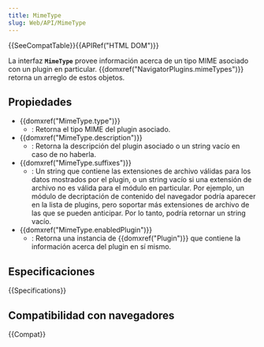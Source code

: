 ```yaml
---
title: MimeType
slug: Web/API/MimeType
---
```


{{SeeCompatTable}}{{APIRef("HTML DOM")}}

La interfaz **`MimeType`** provee información acerca de un tipo MIME asociado con un plugin en particular. {{domxref("NavigatorPlugins.mimeTypes")}} retorna un arreglo de estos objetos.

## Propiedades

- {{domxref("MimeType.type")}}
  - : Retorna el tipo MIME del plugin asociado.
- {{domxref("MimeType.description")}}
  - : Retorna la descripción del plugin asociado o un string vacío en caso de no haberla.
- {{domxref("MimeType.suffixes")}}
  - : Un string que contiene las extensiones de archivo válidas para los datos mostrados por el plugin, o un string vacío si una extensión de archivo no es válida para el módulo en particular. Por ejemplo, un módulo de decriptación de contenido del navegador podría aparecer en la lista de plugins, pero soportar más extensiones de archivo de las que se pueden anticipar. Por lo tanto, podría retornar un string vacío.
- {{domxref("MimeType.enabledPlugin")}}
  - : Retorna una instancia de {{domxref("Plugin")}} que contiene la información acerca del plugin en sí mismo.

## Especificaciones

{{Specifications}}

## Compatibilidad con navegadores

{{Compat}}
